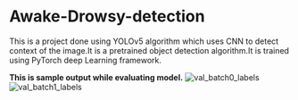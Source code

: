 # Awake-Drowsy-detection
This is a project done using YOLOv5 algorithm which uses CNN to detect context of the image.It is a pretrained object detection algorithm.It is trained using PyTorch deep Learning framework. 

**This is sample output while evaluating model.** 
![val_batch0_labels](https://user-images.githubusercontent.com/90050859/220958077-c8f5a424-d5bd-4b60-a527-59aa4d571981.jpg)
![val_batch1_labels](https://user-images.githubusercontent.com/90050859/220960439-09652d8c-dfe6-4817-825b-cf119845c49f.jpg)

